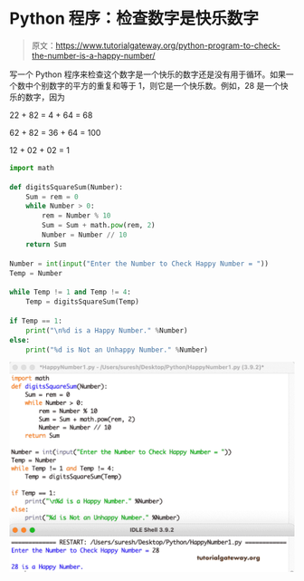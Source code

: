 # Python 程序：检查数字是快乐数字

> 原文：<https://www.tutorialgateway.org/python-program-to-check-the-number-is-a-happy-number/>

写一个 Python 程序来检查这个数字是一个快乐的数字还是没有用于循环。如果一个数中个别数字的平方的重复和等于 1，则它是一个快乐数。例如，28 是一个快乐的数字，因为

22 + 82 = 4 + 64 = 68

62 + 82 = 36 + 64 = 100

12 + 02 + 02 = 1

```py
import math

def digitsSquareSum(Number):
    Sum = rem = 0
    while Number > 0:
        rem = Number % 10
        Sum = Sum + math.pow(rem, 2)
        Number = Number // 10
    return Sum

Number = int(input("Enter the Number to Check Happy Number = "))
Temp = Number

while Temp != 1 and Temp != 4:
    Temp = digitsSquareSum(Temp)

if Temp == 1:
    print("\n%d is a Happy Number." %Number)
else:
    print("%d is Not an Unhappy Number." %Number)
```

![Python Program to Check the Number is a Happy Number](img/1311f6300823a859d3811671c8972e81.png)